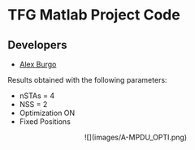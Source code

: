 # TFG Matlab Project Code

## Developers 
* [Alex Burgo](https://github.com/AlexBurgo) 

Results obtained with the following parameters:
* nSTAs = 4
* NSS = 2
* Optimization ON
* Fixed Positions

<p align="center">
    ![](images/A-MPDU_OPTI.png)
</p>


